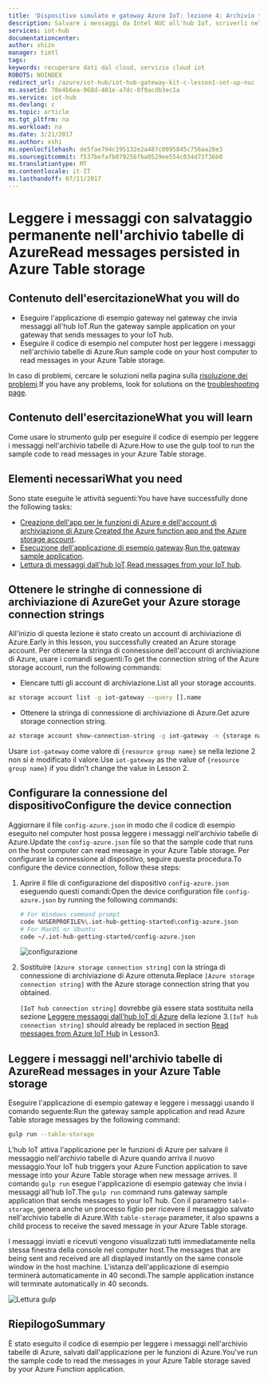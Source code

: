 ```yaml
---
title: 'Dispositivo simulato e gateway Azure IoT: lezione 4: Archivio tabelle | Documentazione Microsoft'
description: Salvare i messaggi da Intel NUC all'hub IoT, scriverli nell'archivio tabelle di Azure e quindi leggerli dal cloud.
services: iot-hub
documentationcenter: 
author: shizn
manager: timtl
tags: 
keywords: recuperare dati dal cloud, servizio cloud iot
ROBOTS: NOINDEX
redirect_url: /azure/iot-hub/iot-hub-gateway-kit-c-lesson1-set-up-nuc
ms.assetid: 78e4b6ea-968d-401e-a7dc-8f9acdb3ec1a
ms.service: iot-hub
ms.devlang: c
ms.topic: article
ms.tgt_pltfrm: na
ms.workload: na
ms.date: 3/21/2017
ms.author: xshi
ms.openlocfilehash: de5fae794c195132e2a487c0095845c756aa28e3
ms.sourcegitcommit: f537befafb079256fba0529ee554c034d73f36b0
ms.translationtype: MT
ms.contentlocale: it-IT
ms.lasthandoff: 07/11/2017
---
```

# <a name="read-messages-persisted-in-azure-table-storage"></a><span data-ttu-id="3282a-104">Leggere i messaggi con salvataggio permanente nell'archivio tabelle di Azure</span><span class="sxs-lookup"><span data-stu-id="3282a-104">Read messages persisted in Azure Table storage</span></span>

## <a name="what-you-will-do"></a><span data-ttu-id="3282a-105">Contenuto dell'esercitazione</span><span class="sxs-lookup"><span data-stu-id="3282a-105">What you will do</span></span>

- <span data-ttu-id="3282a-106">Eseguire l'applicazione di esempio gateway nel gateway che invia messaggi all'hub IoT.</span><span class="sxs-lookup"><span data-stu-id="3282a-106">Run the gateway sample application on your gateway that sends messages to your IoT hub.</span></span>
- <span data-ttu-id="3282a-107">Eseguire il codice di esempio nel computer host per leggere i messaggi nell'archivio tabelle di Azure.</span><span class="sxs-lookup"><span data-stu-id="3282a-107">Run sample code on your host computer to read messages in your Azure Table storage.</span></span>

<span data-ttu-id="3282a-108">In caso di problemi, cercare le soluzioni nella pagina sulla [risoluzione dei problemi](iot-hub-gateway-kit-c-sim-troubleshooting.md).</span><span class="sxs-lookup"><span data-stu-id="3282a-108">If you have any problems, look for solutions on the [troubleshooting page](iot-hub-gateway-kit-c-sim-troubleshooting.md).</span></span>

## <a name="what-you-will-learn"></a><span data-ttu-id="3282a-109">Contenuto dell'esercitazione</span><span class="sxs-lookup"><span data-stu-id="3282a-109">What you will learn</span></span>

<span data-ttu-id="3282a-110">Come usare lo strumento gulp per eseguire il codice di esempio per leggere i messaggi nell'archivio tabelle di Azure.</span><span class="sxs-lookup"><span data-stu-id="3282a-110">How to use the gulp tool to run the sample code to read messages in your Azure Table storage.</span></span>

## <a name="what-you-need"></a><span data-ttu-id="3282a-111">Elementi necessari</span><span class="sxs-lookup"><span data-stu-id="3282a-111">What you need</span></span>

<span data-ttu-id="3282a-112">Sono state eseguite le attività seguenti:</span><span class="sxs-lookup"><span data-stu-id="3282a-112">You have have successfully done the following tasks:</span></span>

- <span data-ttu-id="3282a-113">[Creazione dell'app per le funzioni di Azure e dell'account di archiviazione di Azure](iot-hub-gateway-kit-c-sim-lesson4-deploy-resource-manager-template.md).</span><span class="sxs-lookup"><span data-stu-id="3282a-113">[Created the Azure function app and the Azure storage account](iot-hub-gateway-kit-c-sim-lesson4-deploy-resource-manager-template.md).</span></span>
- <span data-ttu-id="3282a-114">[Esecuzione dell'applicazione di esempio gateway](iot-hub-gateway-kit-c-sim-lesson3-configure-simulated-device-app.md).</span><span class="sxs-lookup"><span data-stu-id="3282a-114">[Run the gateway sample application](iot-hub-gateway-kit-c-sim-lesson3-configure-simulated-device-app.md).</span></span>
- <span data-ttu-id="3282a-115">[Lettura di messaggi dall'hub IoT](iot-hub-gateway-kit-c-sim-lesson3-read-messages-from-hub.md).</span><span class="sxs-lookup"><span data-stu-id="3282a-115">[Read messages from your IoT hub](iot-hub-gateway-kit-c-sim-lesson3-read-messages-from-hub.md).</span></span>

## <a name="get-your-azure-storage-connection-strings"></a><span data-ttu-id="3282a-116">Ottenere le stringhe di connessione di archiviazione di Azure</span><span class="sxs-lookup"><span data-stu-id="3282a-116">Get your Azure storage connection strings</span></span>

<span data-ttu-id="3282a-117">All'inizio di questa lezione è stato creato un account di archiviazione di Azure.</span><span class="sxs-lookup"><span data-stu-id="3282a-117">Early in this lesson, you successfully created an Azure storage account.</span></span> <span data-ttu-id="3282a-118">Per ottenere la stringa di connessione dell'account di archiviazione di Azure, usare i comandi seguenti:</span><span class="sxs-lookup"><span data-stu-id="3282a-118">To get the connection string of the Azure storage account, run the following commands:</span></span>

* <span data-ttu-id="3282a-119">Elencare tutti gli account di archiviazione.</span><span class="sxs-lookup"><span data-stu-id="3282a-119">List all your storage accounts.</span></span>

```bash
az storage account list -g iot-gateway --query [].name
```

* <span data-ttu-id="3282a-120">Ottenere la stringa di connessione di archiviazione di Azure.</span><span class="sxs-lookup"><span data-stu-id="3282a-120">Get azure storage connection string.</span></span>

```bash
az storage account show-connection-string -g iot-gateway -n {storage name}
```

<span data-ttu-id="3282a-121">Usare `iot-gateway` come valore di `{resource group name}` se nella lezione 2 non si è modificato il valore.</span><span class="sxs-lookup"><span data-stu-id="3282a-121">Use `iot-gateway` as the value of `{resource group name}` if you didn't change the value in Lesson 2.</span></span>

## <a name="configure-the-device-connection"></a><span data-ttu-id="3282a-122">Configurare la connessione del dispositivo</span><span class="sxs-lookup"><span data-stu-id="3282a-122">Configure the device connection</span></span>

<span data-ttu-id="3282a-123">Aggiornare il file `config-azure.json` in modo che il codice di esempio eseguito nel computer host possa leggere i messaggi nell'archivio tabelle di Azure.</span><span class="sxs-lookup"><span data-stu-id="3282a-123">Update the `config-azure.json` file so that the sample code that runs on the host computer can read message in your Azure Table storage.</span></span> <span data-ttu-id="3282a-124">Per configurare la connessione al dispositivo, seguire questa procedura.</span><span class="sxs-lookup"><span data-stu-id="3282a-124">To configure the device connection, follow these steps:</span></span>

1. <span data-ttu-id="3282a-125">Aprire il file di configurazione del dispositivo `config-azure.json` eseguendo questi comandi:</span><span class="sxs-lookup"><span data-stu-id="3282a-125">Open the device configuration file `config-azure.json` by running the following commands:</span></span>

   ```bash
   # For Windows command prompt
   code %USERPROFILE%\.iot-hub-getting-started\config-azure.json
   # For MacOS or Ubuntu
   code ~/.iot-hub-getting-started/config-azure.json
   ```

   ![configurazione](media/iot-hub-gateway-kit-lessons/lesson4/config_azure.png)

2. <span data-ttu-id="3282a-127">Sostituire `[Azure storage connection string]` con la stringa di connessione di archiviazione di Azure ottenuta.</span><span class="sxs-lookup"><span data-stu-id="3282a-127">Replace `[Azure storage connection string]` with the Azure storage connection string that you obtained.</span></span>

   <span data-ttu-id="3282a-128">`[IoT hub connection string]` dovrebbe già essere stata sostituita nella sezione [Leggere messaggi dall'hub IoT di Azure](iot-hub-gateway-kit-c-sim-lesson3-read-messages-from-hub.md) della lezione 3.</span><span class="sxs-lookup"><span data-stu-id="3282a-128">`[IoT hub connection string]` should already be replaced in section [Read messages from Azure IoT Hub](iot-hub-gateway-kit-c-sim-lesson3-read-messages-from-hub.md) in Lesson3.</span></span>

## <a name="read-messages-in-your-azure-table-storage"></a><span data-ttu-id="3282a-129">Leggere i messaggi nell'archivio tabelle di Azure</span><span class="sxs-lookup"><span data-stu-id="3282a-129">Read messages in your Azure Table storage</span></span>

<span data-ttu-id="3282a-130">Eseguire l'applicazione di esempio gateway e leggere i messaggi usando il comando seguente:</span><span class="sxs-lookup"><span data-stu-id="3282a-130">Run the gateway sample application and read Azure Table storage messages by the following command:</span></span>

```bash
gulp run --table-storage
```

<span data-ttu-id="3282a-131">L'hub IoT attiva l'applicazione per le funzioni di Azure per salvare il messaggio nell'archivio tabelle di Azure quando arriva il nuovo messaggio.</span><span class="sxs-lookup"><span data-stu-id="3282a-131">Your IoT hub triggers your Azure Function application to save message into your Azure Table storage when new message arrives.</span></span>
<span data-ttu-id="3282a-132">Il comando `gulp run` esegue l'applicazione di esempio gateway che invia i messaggi all'hub IoT.</span><span class="sxs-lookup"><span data-stu-id="3282a-132">The `gulp run` command runs gateway sample application that sends messages to your IoT hub.</span></span> <span data-ttu-id="3282a-133">Con il parametro `table-storage`, genera anche un processo figlio per ricevere il messaggio salvato nell'archivio tabelle di Azure.</span><span class="sxs-lookup"><span data-stu-id="3282a-133">With `table-storage` parameter, it also spawns a child process to receive the saved message in your Azure Table storage.</span></span>

<span data-ttu-id="3282a-134">I messaggi inviati e ricevuti vengono visualizzati tutti immediatamente nella stessa finestra della console nel computer host.</span><span class="sxs-lookup"><span data-stu-id="3282a-134">The messages that are being sent and received are all displayed instantly on the same console window in the host machine.</span></span> <span data-ttu-id="3282a-135">L'istanza dell'applicazione di esempio terminerà automaticamente in 40 secondi.</span><span class="sxs-lookup"><span data-stu-id="3282a-135">The sample application instance will terminate automatically in 40 seconds.</span></span>

   ![Lettura gulp](media/iot-hub-gateway-kit-lessons/lesson4/gulp_run_read_table_simudev.png)


## <a name="summary"></a><span data-ttu-id="3282a-137">Riepilogo</span><span class="sxs-lookup"><span data-stu-id="3282a-137">Summary</span></span>

<span data-ttu-id="3282a-138">È stato eseguito il codice di esempio per leggere i messaggi nell'archivio tabelle di Azure, salvati dall'applicazione per le funzioni di Azure.</span><span class="sxs-lookup"><span data-stu-id="3282a-138">You've run the sample code to read the messages in your Azure Table storage saved by your Azure Function application.</span></span>
